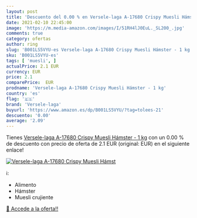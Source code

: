 ```yaml
---
layout: post
title: 'Descuento del 0.00 % en Versele-laga A-17680 Crispy Muesli Hámst'
date: 2021-02-10 22:45:00
image: 'https://m.media-amazon.com/images/I/51RH4lJ0EuL._SL200_.jpg'
comments: true
category: ofertas
author: ring
slug: 'B001LS5VYU-es Versele-laga A-17680 Crispy Muesli Hámster - 1 kg'
sku: 'B001LS5VYU-es'
tags: [ 'muesli', ]
actualPrice: 2.1 EUR
currency: EUR
price: 2.1
comparePrice:  EUR
prodname: 'Versele-laga A-17680 Crispy Muesli Hámster - 1 kg'
country: 'es'
flag: '🇪🇸'
brand: 'Versele-laga'
buyurl: 'https://www.amazon.es/dp/B001LS5VYU/?tag=tolees-21'
descuento: '0.00'
average: '2.09'
---
```


Tienes [Versele-laga A-17680 Crispy Muesli Hámster - 1 kg](https://www.amazon.es/dp/B001LS5VYU/?tag=tolees-21) con un 0.00 % de descuento con precio de oferta de 2.1 EUR (original:  EUR) en el siguiente enlace!

[![Versele-laga A-17680 Crispy Muesli Hámst](https://m.media-amazon.com/images/I/51RH4lJ0EuL._SL200_.jpg)](https://www.amazon.es/dp/B001LS5VYU/?tag=tolees-21)

ℹ️:

- Alimento
- Hámster
- Muesli crujiente

[🛒 Accede a la oferta!!](https://www.amazon.es/dp/B001LS5VYU/?tag=tolees-21)
